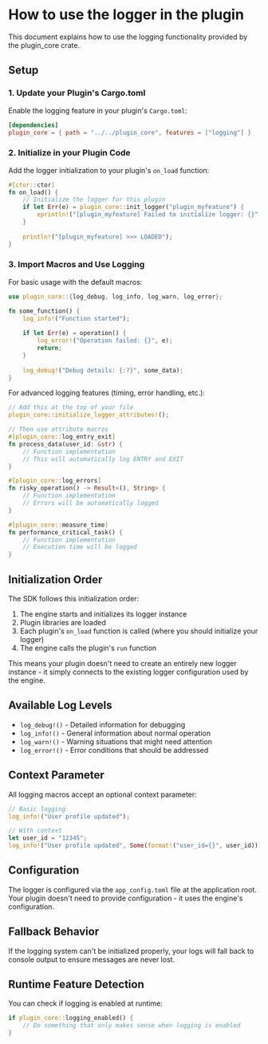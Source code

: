 # How to use the logger in the plugin

This document explains how to use the logging functionality provided by the plugin_core crate.

## Setup

### 1. Update your Plugin's Cargo.toml

Enable the logging feature in your plugin's `Cargo.toml`:

```toml
[dependencies]
plugin_core = { path = "../../plugin_core", features = ["logging"] }
```

### 2. Initialize in your Plugin Code

Add the logger initialization to your plugin's `on_load` function:

```rust
#[ctor::ctor]
fn on_load() {
    // Initialize the logger for this plugin
    if let Err(e) = plugin_core::init_logger("plugin_myfeature") {
        eprintln!("[plugin_myfeature] Failed to initialize logger: {}", e);
    }
    
    println!("[plugin_myfeature] >>> LOADED");
}
```

### 3. Import Macros and Use Logging

For basic usage with the default macros:

```rust
use plugin_core::{log_debug, log_info, log_warn, log_error};

fn some_function() {
    log_info!("Function started");
    
    if let Err(e) = operation() {
        log_error!("Operation failed: {}", e);
        return;
    }
    
    log_debug!("Debug details: {:?}", some_data);
}
```

For advanced logging features (timing, error handling, etc.):

```rust
// Add this at the top of your file
plugin_core::initialize_logger_attributes!();

// Then use attribute macros
#[plugin_core::log_entry_exit]
fn process_data(user_id: &str) {
    // Function implementation
    // This will automatically log ENTRY and EXIT
}

#[plugin_core::log_errors]
fn risky_operation() -> Result<(), String> {
    // Function implementation
    // Errors will be automatically logged
}

#[plugin_core::measure_time]
fn performance_critical_task() {
    // Function implementation
    // Execution time will be logged
}
```

## Initialization Order

The SDK follows this initialization order:

1. The engine starts and initializes its logger instance
2. Plugin libraries are loaded
3. Each plugin's `on_load` function is called (where you should initialize your logger)
4. The engine calls the plugin's `run` function

This means your plugin doesn't need to create an entirely new logger instance - it simply connects to the existing logger configuration used by the engine.

## Available Log Levels

- `log_debug!()` - Detailed information for debugging
- `log_info!()` - General information about normal operation
- `log_warn!()` - Warning situations that might need attention
- `log_error!()` - Error conditions that should be addressed

## Context Parameter

All logging macros accept an optional context parameter:

```rust
// Basic logging
log_info!("User profile updated");

// With context
let user_id = "12345";
log_info!("User profile updated", Some(format!("user_id={}", user_id)));
```

## Configuration

The logger is configured via the `app_config.toml` file at the application root. Your plugin doesn't need to provide configuration - it uses the engine's configuration.

## Fallback Behavior

If the logging system can't be initialized properly, your logs will fall back to console output to ensure messages are never lost.

## Runtime Feature Detection

You can check if logging is enabled at runtime:

```rust
if plugin_core::logging_enabled() {
    // Do something that only makes sense when logging is enabled
}
```
